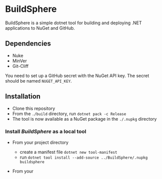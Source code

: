 # BuildSphere

BuildSphere is a simple dotnet tool for building and deploying .NET applications to NuGet and GitHub.

## Dependencies

- Nuke
- MinVer
- Git-Cliff

You need to set up a GitHub secret with the NuGet API key. The secret should be named `NUGET_API_KEY`.

## Installation

- Clone this repository
- From the `./build` directory, run `dotnet pack -c Release`
- The tool is now available as a NuGet package in the `./.nupkg` directory

### Install *BuildSphere* as a local tool

- From your project directory
  - create a manifest file `dotnet new tool-manifest`
  - run `dotnet tool install --add-source ../BuildSphere/.nupkg buildsphere`


- From your

